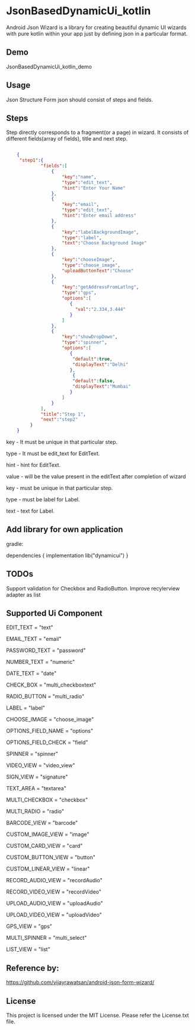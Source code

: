 # JsonBasedDynamicUi_kotlin
Android Json Wizard is a library for creating beautiful dynamic UI wizards with pure kotlin within your app just by defining json in a particular format.

## Demo
JsonBasedDynamicUi_kotlin_demo


## Usage
Json Structure
Form json should consist of steps and fields.

## Steps
Step directly corresponds to a fragment(or a page) in wizard. It consists of different fields(array of fields), title and next step.
```json

    {
     "step1":{
             "fields":[
                 {
                     "key":"name",
                     "type":"edit_text",
                     "hint":"Enter Your Name"
                 },
                 {
                     "key":"email",
                     "type":"edit_text",
                     "hint":"Enter email address"
                 },
                 {
                     "key":"labelBackgroundImage",
                     "type":"label",
                     "text":"Choose Background Image"
                 },
                 {
                     "key":"chooseImage",
                     "type":"choose_image",
                     "uploadButtonText":"Choose"
                 },
                 {
                     "key":"getAddressFromLatlng",
                     "type":"gps",
                     "options":[
                        {
                          "val":"2.334,3.444"
                        }
                     ]
                 },
                 {
                     "key":"showDropDown",
                     "type":"spinner",
                     "options":[
                        {
                         "default":true,
                         "displayText":"Delhi"
                        },
                         {
                         "default":false,
                         "displayText":"Mumbai"
                        }
                     ]
                 }
             ],
             "title":"Step 1",
             "next":"step2"
         }
    }
  ```
    
key - It must be unique in that particular step.

type - It must be edit_text for EditText.

hint - hint for EditText.

value - will be the value present in the editText after completion of wizard

key - must be unique in that particular step.

type - must be label for Label.

text - text for Label.



## Add library for own application
gradle:

dependencies {
    implementation lib("dynamicui")
}


## TODOs
Support validation for Checkbox and RadioButton.
Improve recylerview adapter as list

## Supported Ui Component

EDIT_TEXT = "text"

EMAIL_TEXT = "email"

PASSWORD_TEXT = "password"

NUMBER_TEXT = "numeric"

DATE_TEXT = "date"

CHECK_BOX = "multi_checkboxtext"

RADIO_BUTTON = "multi_radio"

LABEL = "label"

CHOOSE_IMAGE = "choose_image"

OPTIONS_FIELD_NAME = "options"

OPTIONS_FIELD_CHECK = "field"

SPINNER = "spinner"

VIDEO_VIEW = "video_view"

SIGN_VIEW = "signature"

TEXT_AREA = "textarea"

MULTI_CHECKBOX = "checkbox"

MULTI_RADIO = "radio"

BARCODE_VIEW = "barcode"

CUSTOM_IMAGE_VIEW = "image"

CUSTOM_CARD_VIEW = "card"

CUSTOM_BUTTON_VIEW = "button"

CUSTOM_LINEAR_VIEW = "linear"

RECORD_AUDIO_VIEW = "recordAudio"

RECORD_VIDEO_VIEW = "recordVideo"

UPLOAD_AUDIO_VIEW = "uploadAudio"

UPLOAD_VIDEO_VIEW = "uploadVideo"

GPS_VIEW = "gps"

MULTI_SPINNER = "multi_select"

LIST_VIEW = "list"

## Reference by:
https://github.com/vijayrawatsan/android-json-form-wizard/

## License
This project is licensed under the MIT License. Please refer the License.txt file.
